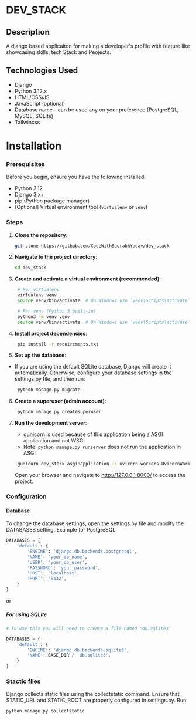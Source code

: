 # DEV_STACK

## Description

A django based applicaiton for making a developer's profile with feature like showcasing skills, tech Stack and Peojects.

## Technologies Used

- Django
- Python 3.12.x
- HTML/CSS/JS
- JavaScript (optional)
- Database name - can be used any on your preference (PostgreSQL, MySQL, SQLite)
- Tailwincss

# Installation

### Prerequisites

Before you begin, ensure you have the following installed:

- Python 3.12
- Django 3.x+
- pip (Python package manager)
- [Optional] Virtual environment tool (`virtualenv` or `venv`)

### Steps

1. **Clone the repository**:

   ```bash
   git clone https://github.com/CodeWithSaurabhYadav/dev_stack
   ```
2. **Navigate to the project directory**:

   ```bash
   cd dev_stack
   ```
3. **Create and activate a virtual environment (recommended)**:

   ```bash
    # For virtualenv
    virtualenv venv
    source venv/bin/activate  # On Windows use `venv\Scripts\activate`

    # For venv (Python 3 built-in)
    python3 -m venv venv
    source venv/bin/activate  # On Windows use `venv\Scripts\activate`  
   ```
4. **Install project dependencies**:

   ```bash
    pip install -r requirements.txt
   ```
5. **Set up the database**:
 - If you are using the default SQLite database, Django will create it automatically. Otherwise, configure your database settings in the settings.py file, and then run:
   ```bash  
    python manage.py migrate
   ```
6. **Create a superuser (admin account)**:

   ```bash
    python manage.py createsuperuser
   ```
7. **Run the development server**:

   * gunicorn is used because of this application being a ASGI application and not WSGI
   * Note: `python manage.py runserver` does not run the application in ASGI

   ```bash
    gunicorn dev_stack.asgi:application -k uvicorn.workers.UvicornWorker --bind 0.0.0.0:8000
   ```
   Open your browser and navigate to http://127.0.0.1:8000/ to access the project.

### Configuration

#### Database
To change the database settings, open the settings.py file and modify the DATABASES setting. Example for PostgreSQL:
```python
DATABASES = {
    'default': {
        'ENGINE': 'django.db.backends.postgresql',
        'NAME': 'your_db_name',
        'USER': 'your_db_user',
        'PASSWORD': 'your_password',
        'HOST': 'localhost',
        'PORT': '5432',
    }
}
```
or
#####  For using SQLite
```python
# To use this you will need to create a file named 'db.sqlite3'

DATABASES = {
    'default': {
        'ENGINE': 'django.db.backends.sqlite3',
        'NAME': BASE_DIR / 'db.sqlite3',
    }
}
```

### Stactic files
Django collects static files using the collectstatic command. Ensure that STATIC_URL and STATIC_ROOT are properly configured in settings.py. Run:
```bash
python manage.py collectstatic
```


